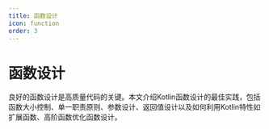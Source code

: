 ```yaml
---
title: 函数设计
icon: function
order: 3
---
```


# 函数设计

良好的函数设计是高质量代码的关键。本文介绍Kotlin函数设计的最佳实践，包括函数大小控制、单一职责原则、参数设计、返回值设计以及如何利用Kotlin特性如扩展函数、高阶函数优化函数设计。
